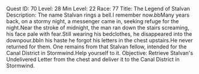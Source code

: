 Quest ID: 70
Level: 28
Min Level: 22
Race: 77
Title: The Legend of Stalvan
Description: The name Stalvan rings a bell.I remember now.$b$bMany years back, on a stormy night, a messenger came in, seeking refuge for the night.Near the stroke of midnight, the man ran down the stairs screaming, his face pale with fear.Still wearing his bedclothes, he disappeared into the downpour.$b$bIn his haste he forgot his letters in the chest upstairs.He never returned for them. One remains from that Stalvan fellow, intended for the Canal District in Stormwind.Help yourself to it.
Objective: Retrieve Stalvan's Undelivered Letter from the chest and deliver it to the Canal District in Stormwind.
